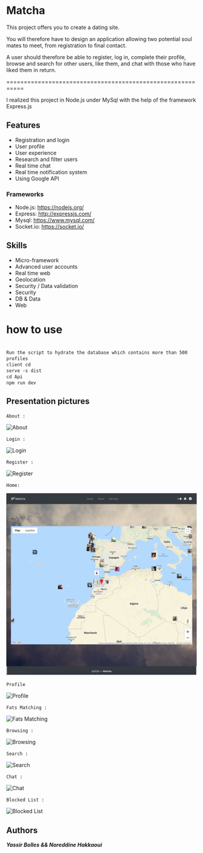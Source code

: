 # Matcha
This project offers you to create a dating site.

You will therefore have to design an application allowing two potential soul mates to meet,
from registration to final contact.

A user should therefore be able to register, log in, complete their profile, browse and search for other users,
like them, and chat with those who have liked them in return.

===========================================================

I realized this project in Node.js under MySql with the help of the framework Express.js

## Features

- Registration and login
- User profile
- User experience
- Research and filter users
- Real time chat
- Real time notification system
- Using Google API

### Frameworks

- Node.js: https://nodejs.org/
- Express: http://expressjs.com/
- Mysql: https://www.mysql.com/
- Socket.io: https://socket.io/

## Skills

- Micro-framework
- Advanced user accounts
- Real time web
- Geolocation
- Security / Data validation
- Security
- DB & Data
- Web

# how to use
```

Run the script to hydrate the database which contains more than 500 profiles
client cd
serve -s dist
cd Api
npm run dev

```

## Presentation pictures

```
About :
```
![About](https://github.com/Ysrbolles/Matcha/blob/master/Images/Screen%20Shot%202020-01-18%20at%206.53.22%20PM.png)
 ```
 Login :
 ```
 ![Login](https://github.com/Ysrbolles/Matcha/blob/master/Images/Screen%20Shot%202020-01-18%20at%206.53.36%20PM.png)
 ```
 Register :
 ```
 ![Register](https://github.com/Ysrbolles/Matcha/blob/master/Images/Screen%20Shot%202020-01-18%20at%206.54.00%20PM.png)
 ```
 Home: 
 ```
 ![Home](https://github.com/Ysrbolles/Matcha/blob/master/Images/Screen%20Shot%202020-01-18%20at%206.54.44%20PM.png)
 ``` 
 Profile
 ```
 ![Profile](https://github.com/Ysrbolles/Matcha/blob/master/Images/Screen%20Shot%202020-01-18%20at%206.56.32%20PM.png)
 ``` 
 Fats Matching :
 ```
 ![Fats Matching](https://github.com/Ysrbolles/Matcha/blob/master/Images/Screen%20Shot%202020-01-18%20at%206.56.14%20PM.png)
 ```
 Browsing :
 ```
 ![Browsing](https://github.com/Ysrbolles/Matcha/blob/master/Images/Screen%20Shot%202020-01-18%20at%206.55.25%20PM.png)
 ```
 Search : 
 ```
 ![Search](https://github.com/Ysrbolles/Matcha/blob/master/Images/Screen%20Shot%202020-01-18%20at%207.05.22%20PM.png)
 ``` 
 Chat :
 ```
 ![Chat](https://github.com/Ysrbolles/Matcha/blob/master/Images/Screen%20Shot%202020-01-18%20at%207.08.27%20PM.png)
 ```
 Blocked List : 
 ```
 ![Blocked List](https://github.com/Ysrbolles/Matcha/blob/master/Images/Screen%20Shot%202020-01-18%20at%206.56.58%20PM.png)

## Authors

***Yassir Bolles && Noreddine Hakkaoui***
